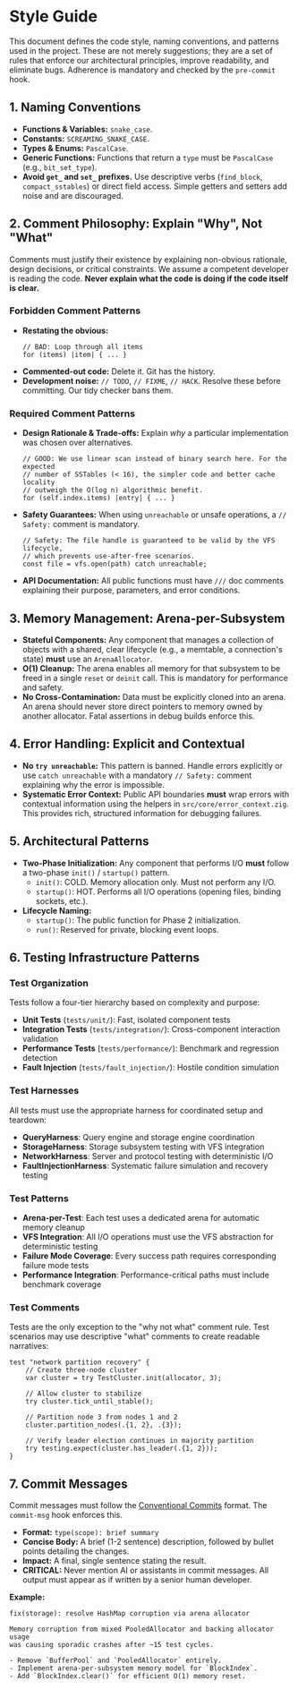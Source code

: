 # Style Guide

This document defines the code style, naming conventions, and patterns used in the project. These are not merely suggestions; they are a set of rules that enforce our architectural principles, improve readability, and eliminate bugs. Adherence is mandatory and checked by the `pre-commit` hook.

## 1. Naming Conventions

- **Functions & Variables:** `snake_case`.
- **Constants:** `SCREAMING_SNAKE_CASE`.
- **Types & Enums:** `PascalCase`.
- **Generic Functions:** Functions that return a `type` must be `PascalCase` (e.g., `bit_set_type`).
- **Avoid `get_` and `set_` prefixes.** Use descriptive verbs (`find_block`, `compact_sstables`) or direct field access. Simple getters and setters add noise and are discouraged.

## 2. Comment Philosophy: Explain "Why", Not "What"

Comments must justify their existence by explaining non-obvious rationale, design decisions, or critical constraints. We assume a competent developer is reading the code. **Never explain what the code is doing if the code itself is clear.**

### Forbidden Comment Patterns

- **Restating the obvious:**
  ```zig
  // BAD: Loop through all items
  for (items) |item| { ... }
  ```
- **Commented-out code:** Delete it. Git has the history.
- **Development noise:** `// TODO`, `// FIXME`, `// HACK`. Resolve these before committing. Our tidy checker bans them.

### Required Comment Patterns

- **Design Rationale & Trade-offs:** Explain _why_ a particular implementation was chosen over alternatives.
  ```zig
  // GOOD: We use linear scan instead of binary search here. For the expected
  // number of SSTables (< 16), the simpler code and better cache locality
  // outweigh the O(log n) algorithmic benefit.
  for (self.index.items) |entry| { ... }
  ```
- **Safety Guarantees:** When using `unreachable` or unsafe operations, a `// Safety:` comment is mandatory.
  ```zig
  // Safety: The file handle is guaranteed to be valid by the VFS lifecycle,
  // which prevents use-after-free scenarios.
  const file = vfs.open(path) catch unreachable;
  ```
- **API Documentation:** All public functions must have `///` doc comments explaining their purpose, parameters, and error conditions.

## 3. Memory Management: Arena-per-Subsystem

- **Stateful Components:** Any component that manages a collection of objects with a shared, clear lifecycle (e.g., a memtable, a connection's state) **must** use an `ArenaAllocator`.
- **O(1) Cleanup:** The arena enables all memory for that subsystem to be freed in a single `reset` or `deinit` call. This is mandatory for performance and safety.
- **No Cross-Contamination:** Data must be explicitly cloned into an arena. An arena should never store direct pointers to memory owned by another allocator. Fatal assertions in debug builds enforce this.

## 4. Error Handling: Explicit and Contextual

- **No `try unreachable`:** This pattern is banned. Handle errors explicitly or use `catch unreachable` with a mandatory `// Safety:` comment explaining why the error is impossible.
- **Systematic Error Context:** Public API boundaries **must** wrap errors with contextual information using the helpers in `src/core/error_context.zig`. This provides rich, structured information for debugging failures.

## 5. Architectural Patterns

- **Two-Phase Initialization:** Any component that performs I/O **must** follow a two-phase `init()` / `startup()` pattern.
  - `init()`: COLD. Memory allocation only. Must not perform any I/O.
  - `startup()`: HOT. Performs all I/O operations (opening files, binding sockets, etc.).
- **Lifecycle Naming:**
  - `startup()`: The public function for Phase 2 initialization.
  - `run()`: Reserved for private, blocking event loops.

## 6. Testing Infrastructure Patterns

### Test Organization

Tests follow a four-tier hierarchy based on complexity and purpose:

- **Unit Tests** (`tests/unit/`): Fast, isolated component tests
- **Integration Tests** (`tests/integration/`): Cross-component interaction validation
- **Performance Tests** (`tests/performance/`): Benchmark and regression detection
- **Fault Injection** (`tests/fault_injection/`): Hostile condition simulation

### Test Harnesses

All tests must use the appropriate harness for coordinated setup and teardown:

- **QueryHarness**: Query engine and storage engine coordination
- **StorageHarness**: Storage subsystem testing with VFS integration
- **NetworkHarness**: Server and protocol testing with deterministic I/O
- **FaultInjectionHarness**: Systematic failure simulation and recovery testing

### Test Patterns

- **Arena-per-Test**: Each test uses a dedicated arena for automatic memory cleanup
- **VFS Integration**: All I/O operations must use the VFS abstraction for deterministic testing
- **Failure Mode Coverage**: Every success path requires corresponding failure mode tests
- **Performance Integration**: Performance-critical paths must include benchmark coverage

### Test Comments

Tests are the only exception to the "why not what" comment rule. Test scenarios may use descriptive "what" comments to create readable narratives:

```zig
test "network partition recovery" {
    // Create three-node cluster
    var cluster = try TestCluster.init(allocator, 3);

    // Allow cluster to stabilize
    try cluster.tick_until_stable();

    // Partition node 3 from nodes 1 and 2
    cluster.partition_nodes(.{1, 2}, .{3});

    // Verify leader election continues in majority partition
    try testing.expect(cluster.has_leader(.{1, 2}));
}
```

## 7. Commit Messages

Commit messages must follow the [Conventional Commits](https://www.conventionalcommits.org/) format. The `commit-msg` hook enforces this.

- **Format:** `type(scope): brief summary`
- **Concise Body:** A brief (1-2 sentence) description, followed by bullet points detailing the changes.
- **Impact:** A final, single sentence stating the result.
- **CRITICAL:** Never mention AI or assistants in commit messages. All output must appear as if written by a senior human developer.

**Example:**

```
fix(storage): resolve HashMap corruption via arena allocator

Memory corruption from mixed PooledAllocator and backing allocator usage
was causing sporadic crashes after ~15 test cycles.

- Remove `BufferPool` and `PooledAllocator` entirely.
- Implement arena-per-subsystem memory model for `BlockIndex`.
- Add `BlockIndex.clear()` for efficient O(1) memory reset.
```
